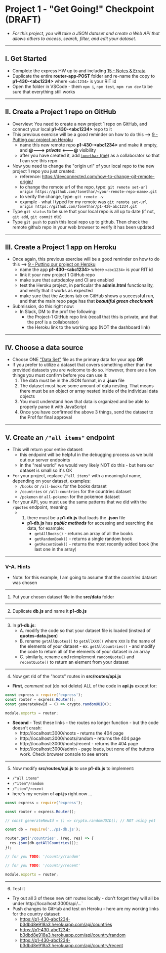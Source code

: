 # Project 1 - "Get Going!" Checkpoint (DRAFT)

- *For this project, you will take a JSON dataset and create a Web API that allows others to access, search, filter, and edit your dataset.*

---

## I. Get Started
- Complete the express HW up to and including [15 - Notes & Errata](../exercises/15-notes-and-errata.md)
- Duplicate the entire **router-app-POST** folder and re-name the copy to **p1-430-&lt;abc1234>** where `<abc1234>` is your RIT id
- Open the folder in VSCode - them `npm i`, `npm test`, `npm run dev` to be sure that everything still works

---

## II. Create a Project 1 repo on GitHub
- Overview: You need to create a new project 1 repo on GitHub, and connect your local **p1-430-&lt;abc1234>** repo to it
- This previous exercise will be a good reminder on how to do this **-->** [9 - Putting our project on Heroku](../exercises/9-putting-project-on-heroku.md)
  - name this new remote repo **p1-430-&lt;abc1234>** and make it empty, and **@--->** ***private*** **&lt;---@** visibility
  - after you have created it, add [`tonethar` (me)](https://github.com/tonethar) as a collaborator so that I can see this repo
- Now you need to change the "origin url" of your local repo to the new project 1 repo you just created:
  - reference: https://devconnected.com/how-to-change-git-remote-origin/
  - to change the remote url of the repo, type: `git remote set-url origin https://github.com/tonethar/<your-remote-repo-name>.git`
  - to verify the change, type: `git remote -v`
  - example - what I typed for my remote was `git remote set-url origin https://github.com/tonethar/p1-430-abc1234.git`
- Type `git status` to be sure that your local repo is all up to date (if not, `git add`, `git commit` etc)
- Type `git push` to push this local repo up to github. Then check the remote github repo in your web browser to verify it has been updated

---

## III. Create a Project 1 app on Heroku
- Once again, this previous exercise will be a good reminder on how to do this **-->** [9 - Putting our project on Heroku](../exercises/9-putting-project-on-heroku.md)
  - name the app **p1-430-&lt;abc1234>** where `<abc1234>` is your RIT id
  - link it your new project 1 GitHub repo
  - make sure that autodeploy and CI are enabled
  - test the Heroku project, in particular the **admin.html** functionality, and verify that it works as expected
  - make sure that the Actions tab on GitHub shows a successful run, and that the main repo page has that ***beautiful green checkmark***
- Submission, do this right now:
  - In Slack, DM to the prof the following:
    - the Project-1 GitHub repo link (recall that this is private, and that the prof is a collaborator)
    - the Heroku link to the working app (NOT the dashboard link)

---

## IV. Choose a data source

- Choose ONE ["Data Set"](project-1.md#ii-files) file as the primary data for your app **OR**
- If you prefer to utilize a dataset that covers something other than the provided datasets you are welcome to do so. However, there are a few things you must confirm before you can use it:
    1. The data must be in the JSON format, in a **.json** file
    2. The dataset must have some amount of data nesting. That means there must be an object or array nested inside of the individual data objects
    3. You must understand how that data is organized and be able to properly parse it with JavaScript
    4. Once you have confirmed the above 3 things, send the dataset to the Prof for final approval

---

## V. Create an  `/"all items"` endpoint
- This will return your entire dataset:
  - this endpoint will be helpful in the debugging process as we build out our server endpoints
  - in the "real world" we would very likely NOT do this - but here our dataset is small so it's OK
- For your project, replace `/"all items"` with a meaningful name, depending on your dataset, examples:
  - `/books` or `/all-books` for the books dataset
  - `/countries` or `/all-countries` for the countries dataset
  - `/pokemon` or `all-pokemon` for the pokemon dataset
- For your API, you must use the same patterns that we did with the `/quotes` endpoint, meaning:
  - 1. there must be a **p1-db.js** that loads the **.json** file
    - **p1-db.js** has ***public methods*** for accessing and searching the data, for example:
      - `getAllBooks()` - returns an array of all the books
      - `getRandomBook()` - returns a single random book
      - `getRecentBook()` - returns the most recently added book (the last one in the array)

---

### V-A. Hints
- Note: for this example, I am going to assume that the *countries* dataset was chosen

---

1. Put your chosen dataset file in the **src/data** folder

---

2. Duplicate **db.js** and name it **p1-db.js**

---

3. In **p1-db.js**:
    - A. modify the code so that your dataset file is loaded (instead of **quotes-data.json**)
    - B. rename `getAllQuotes()` to `getAllXXX()` where `XXX` is the name of the elements of your dataset - ex. `getAllCountries()` - and modify the code to return all of the elements of your dataset in an array
    - C. similarly, rename and reimplement `randomQuote()` and `recentQuote()` to return an element from your dataset

---

4. Now get rid of the "hoots" routes in **src/routes/api.js**

- **First**, *comment out* (do not delete) ALL of the code in **api.js** except for:
 
```js
const express = require('express');
const router = express.Router();
const generateNewId = () => crypto.randomUUID();

module.exports = router;
```
   
- **Second** - Test these links - the routes no longer function - but the code doesn't crash:
  - http://localhost:3000/hoots - returns the 404 page
  - http://localhost:3000/hoots/random - returns the 404 page
  - http://localhost:3000/hoots/recent - returns the 404 page
  - http://localhost:3000/admin - page loads, but none of the buttons work. Check browser console to see errors

---

5.  Now modify **src/routes/api.js** to use **p1-db.js** to implement:
  -  `/"all items"`
  -  `/"item"/random`
  -  `/"item"/recent`
  -  here's my version of **api.js** right now ...
 
```js
const express = require('express');

const router = express.Router();

// const generateNewId = () => crypto.randomUUID(); // NOT using yet

const db = require('../p1-db.js');

router.get('/countries', (req, res) => {
  res.json(db.getAllCountries());
});

// for you TODO: '/country/random'

// for you TODO: '/country/recent'

module.exports = router;
```
      
---

6. Test it
- Try out all 3 of these new `GET` routes locally - don't forget they will all be under http://localhost:3000/api/...`
- Push changes to GitHub and test on Heroku - here are my working links for the country dataset:
  - https://p1-430-abc1234-b3dbd8e918a3.herokuapp.com/api/countries
  - https://p1-430-abc1234-b3dbd8e918a3.herokuapp.com/api/country/random
  - https://p1-430-abc1234-b3dbd8e918a3.herokuapp.com/api/country/recent




<!---
- BTW - other methods **p1-db.js** will need in the near future (examples):
        - `searchByTitle(substring)` - returns an array of books that match `substring`
        - `searchByTitleExact(title)` - returns the single exact title match, or some kind of "not found" response
          - Note: this assumes that titles are unique in the book dataset, which is not true in the "real world")
        - `searchByYearExact(year)` - returns an array of books that were published that `year`
        - `randomBook()` - returns a random book
        - `recentBook()` - returns most recently added book
        - `getPokemon(id)` - returns the single matching Pokemon or a "not found" response
          - this works for the Pokemon dataset because each individual Pokemon entry has a unique `id`
---!>
